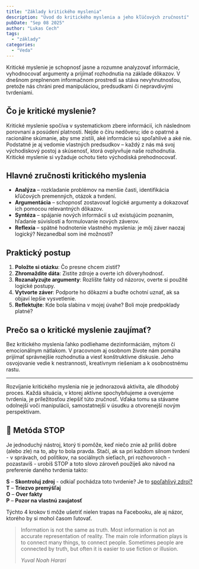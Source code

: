 ```yaml
---
title: "Základy kritického myslenia"
description: "Úvod do kritického myslenia a jeho kľúčových zručností"
pubDate: "Sep 08 2025"
author: "Lukas Cech"
tags:
  - "základy"
categories:
  - "Veda"
---
```


Kritické myslenie je schopnosť jasne a rozumne analyzovať informácie, vyhodnocovať argumenty a prijímať rozhodnutia na základe dôkazov. V dnešnom preplnenom informačnom prostredí sa stáva nevyhnutnosťou, pretože nás chráni pred manipuláciou, predsudkami či nepravdivými tvrdeniami.

## Čo je kritické myslenie?

Kritické myslenie spočíva v systematickom zbere informácií, ich následnom porovnaní a posúdení platnosti. Nejde o číru nedôveru; ide o opatrné a racionálne skúmanie, aby sme zistili, aké informácie sú spoľahlivé a aké nie. Podstatné je aj vedomie vlastných predsudkov – každý z nás má svoj východiskový postoj a skúsenosť, ktorá ovplyvňuje naše rozhodnutia. Kritické myslenie si vyžaduje ochotu tieto východiská prehodnocovať.

## Hlavné zručnosti kritického myslenia

- **Analýza** – rozkladanie problémov na menšie časti, identifikácia kľúčových premenných, otázok a tvrdení.
- **Argumentácia** – schopnosť zostavovať logické argumenty a dokazovať ich pomocou relevantných dôkazov.
- **Syntéza** – spájanie nových informácií s už existujúcim poznaním, hľadanie súvislostí a formulovanie nových záverov.
- **Reflexia** – spätné hodnotenie vlastného myslenia: je môj záver naozaj logický? Nezanedbal som iné možnosti?

## Praktický postup

1. **Položte si otázku**: Čo presne chcem zistiť?
2. **Zhromaždite dáta**: Zistite zdroje a overte ich dôveryhodnosť.
3. **Rozanalyzujte argumenty**: Rozlíšte fakty od názorov, overte si použité logické postupy.
4. **Vytvorte záver**: Podporte ho dôkazmi a buďte ochotní uznať, ak sa objaví lepšie vysvetlenie.
5. **Reflektujte**: Kde bola slabina v mojej úvahe? Boli moje predpoklady platné?

## Prečo sa o kritické myslenie zaujímať?

Bez kritického myslenia ľahko podliehame dezinformáciám, mýtom či emocionálnym nátlakom. V pracovnom aj osobnom živote nám pomáha prijímať správnejšie rozhodnutia a viesť konštruktívne diskusie. Jeho osvojovanie vedie k nestrannosti, kreatívnym riešeniam a k osobnostnému rastu.

---

Rozvíjanie kritického myslenia nie je jednorazová aktivita, ale dlhodobý proces. Každá situácia, v ktorej aktívne spochybňujeme a overujeme tvrdenia, je príležitosťou zlepšiť túto zručnosť. Vďaka tomu sa stávame odolnejší voči manipulácii, samostatnejší v úsudku a otvorenejší novým perspektívam.

## 🛑 Metóda STOP

Je jednoduchý nástroj, ktorý ti pomôže, keď niečo znie až príliš dobre (alebo zle) na to, aby to bola pravda.
Stačí, ak sa pri každom silnom tvrdení - v správach, od politikov, na sociálnych sieťiach, pri rozhovoroch - pozastavíš - 
urobíš STOP a toto slovo zároveň použiješ ako návod na preferenie daného tvrdenia takto:
				
<p><strong>S</strong> – <strong>Skontroluj zdroj</strong> - odkiaľ pochádza toto tvrdenie? Je to 
					<a href="/blog/ako-odlisit-spolahlive-zdroje-informacii-od-nespolahlivych/">spoľahlivý zdroj?</a><br/>
				<strong>T</strong> – <strong>Triezvo premýšľaj</strong><br/>
				<strong>O</strong> – <strong>Over fakty</strong><br/>
				<strong>P</strong> – <strong>Pozor na vlastnú zaujatosť</strong></p>

<p>Týchto 4 krokov ti môže ušetriť nielen trapas na Facebooku, ale aj názor, ktorého by si mohol časom ľutovať.</p>


<blockquote>
				<p>Information is not the same as truth. Most information is not an accurate representation of reality. 
				The main role information plays is to connect many things, to connect people. Sometimes people are connected by truth, 
				but often it is easier to use fiction or illusion.</p>
				<footer><cite>Yuval Noah Harari</cite></footer>
				
</blockquote>
